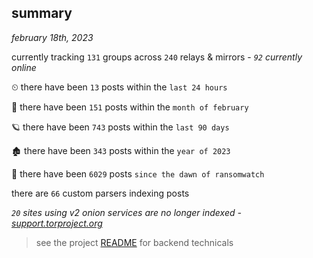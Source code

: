 
## summary
_february 18th, 2023_

currently tracking `131` groups across `240` relays & mirrors - _`92` currently online_

⏲ there have been `13` posts within the `last 24 hours`

🦈 there have been `151` posts within the `month of february`

🪐 there have been `743` posts within the `last 90 days`

🏚 there have been `343` posts within the `year of 2023`

🦕 there have been `6029` posts `since the dawn of ransomwatch`

there are `66` custom parsers indexing posts

_`20` sites using v2 onion services are no longer indexed - [support.torproject.org](https://support.torproject.org/onionservices/v2-deprecation/)_

> see the project [README](https://github.com/joshhighet/ransomwatch#ransomwatch--) for backend technicals
